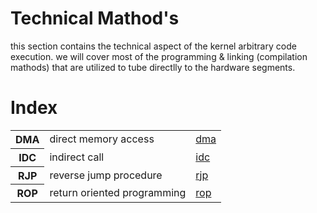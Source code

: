 # Technical Mathod's
this section contains the technical aspect of the kernel arbitrary code execution.
we will cover most of the programming & linking (compilation mathods) 
that are utilized to tube directlly to the hardware segments.

# Index

<table>
    <tr>
        <th>DMA</th>
        <td>direct memory access</td>
        <td><html><a href="https://github.com/kukuriku/ATK/tree/master/src/DMA">dma</a></html</td>
    </tr>
    <tr>
        <th>IDC</th>
         <td>indirect call</td>
	<td><html><a href="https://github.com/kukuriku/ATK/tree/master/src/IDC">idc</a></html></td>
    <tr>
        <th>RJP</th>
        <td>reverse jump procedure</td>
        <td><html><a href="https://github.com/kukuriku/ATK/tree/master/src/RJP">rjp</a></html></td>
     <tr/>
    <tr>
        <th>ROP</th>
        <td>return oriented programming</td>
        <td><html><a href="https://github.com/kukuriku/ATK/tree/master/src/ROP">rop</a></html></td>
	</tr>
</table>

